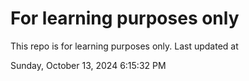 # For learning purposes only
This repo is for learning purposes only.
Last updated at

Sunday, October 13, 2024 6:15:32 PM

